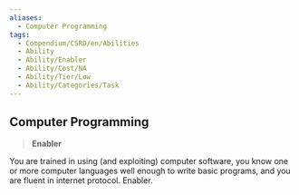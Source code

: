 ```yaml
---
aliases:
  - Computer Programming
tags:
  - Compendium/CSRD/en/Abilities
  - Ability
  - Ability/Enabler
  - Ability/Cost/NA
  - Ability/Tier/Low
  - Ability/Categories/Task
---
```

  
    
## Computer Programming    
>**Enabler**  
    
You are trained in using (and exploiting) computer software, you know one or more computer languages well enough to write basic programs, and you are fluent in internet protocol. Enabler.